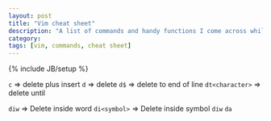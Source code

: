 ```yaml
---
layout: post
title: "Vim cheat sheet"
description: "A list of commands and handy functions I come across while using vim"
category: 
tags: [vim, commands, cheat sheet]
---
```

{% include JB/setup %}

`c`             => delete plus insert
`d`             => delete
`d$`            => delete to end of line
`dt<character>` => delete until <character>


`diw`         => Delete inside word 
`di<symbol>`  => Delete inside symbol
`diw`
`da`
